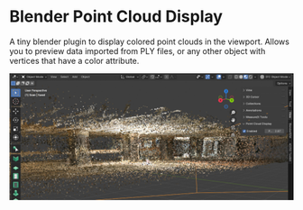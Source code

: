 # Blender Point Cloud Display

A tiny blender plugin to display colored point clouds in the viewport. Allows you to preview data imported from PLY files,
or any other object with vertices that have a color attribute.

![Screenshot of a Pointcloud in the Blender Viewport](./docs/screenshot.png)

